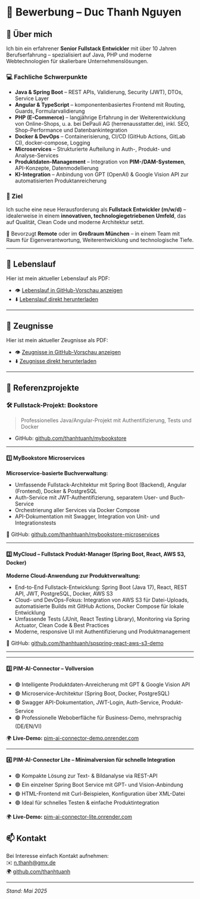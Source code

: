 # 📄 Bewerbung – Duc Thanh Nguyen

## 👤 Über mich

Ich bin ein erfahrener **Senior Fullstack Entwickler** mit über 10 Jahren Berufserfahrung – spezialisiert auf Java, PHP und moderne Webtechnologien für skalierbare Unternehmenslösungen.

### 💻 Fachliche Schwerpunkte

- **Java & Spring Boot** – REST APIs, Validierung, Security (JWT), DTOs, Service Layer
- **Angular & TypeScript** – komponentenbasiertes Frontend mit Routing, Guards, Formularvalidierung
- **PHP (E-Commerce)** – langjährige Erfahrung in der Weiterentwicklung von Online-Shops, u. a. bei DePauli AG (herrenausstatter.de), inkl. SEO, Shop-Performance und Datenbankintegration
- **Docker & DevOps** – Containerisierung, CI/CD (GitHub Actions, GitLab CI), docker-compose, Logging
- **Microservices** – Strukturierte Aufteilung in Auth-, Produkt- und Analyse-Services
- **Produktdaten-Management** – Integration von **PIM-/DAM-Systemen**, API-Konzepte, Datenmodellierung
- **KI-Integration** – Anbindung von GPT (OpenAI) & Google Vision API zur automatisierten Produktanreicherung

### 🎯 Ziel

Ich suche eine neue Herausforderung als **Fullstack Entwickler (m/w/d)** – idealerweise in einem **innovativen, technologiegetriebenen Umfeld**, das auf Qualität, Clean Code und moderne Architektur setzt.

🔎 Bevorzugt **Remote** oder im **Großraum München** – in einem Team mit Raum für Eigenverantwortung, Weiterentwicklung und technologische Tiefe.

---

## 💼 Lebenslauf

Hier ist mein aktueller Lebenslauf als PDF:

- 👁️ [Lebenslauf in GitHub-Vorschau anzeigen](./Lebenslauf.pdf)
- ⬇️ [Lebenslauf direkt herunterladen](./Lebenslauf.pdf)

---

## 💼 Zeugnisse

Hier ist mein aktueller Zeugnisse als PDF:

- 👁️ [Zeugnisse in GitHub-Vorschau anzeigen](./Zeugnisse.pdf)
- ⬇️ [Zeugnisse direkt herunterladen](./Zeugnisse.pdf)

---

## 🚀 Referenzprojekte

### 🛠️ Fullstack-Projekt: Bookstore  
> Professionelles Java/Angular-Projekt mit Authentifizierung, Tests und Docker

- GitHub: [github.com/thanhtuanh/mybookstore](https://github.com/thanhtuanh/mybookstore)

---

#### 1️⃣ MyBookstore Microservices

**Microservice-basierte Buchverwaltung:**
- Umfassende Fullstack-Architektur mit Spring Boot (Backend), Angular (Frontend), Docker & PostgreSQL
- Auth-Service mit JWT-Authentifizierung, separatem User- und Buch-Service
- Orchestrierung aller Services via Docker Compose
- API-Dokumentation mit Swagger, Integration von Unit- und Integrationstests

🔗 GitHub: [github.com/thanhtuanh/mybookstore-microservices](https://github.com/thanhtuanh/mybookstore-microservices)

---

#### 2️⃣ MyCloud – Fullstack Produkt-Manager (Spring Boot, React, AWS S3, Docker)

**Moderne Cloud-Anwendung zur Produktverwaltung:**
- End-to-End Fullstack-Entwicklung: Spring Boot (Java 17), React, REST API, JWT, PostgreSQL, Docker, AWS S3
- Cloud- und DevOps-Fokus: Integration von AWS S3 für Datei-Uploads, automatisierte Builds mit GitHub Actions, Docker Compose für lokale Entwicklung
- Umfassende Tests (JUnit, React Testing Library), Monitoring via Spring Actuator, Clean Code & Best Practices
- Moderne, responsive UI mit Authentifizierung und Produktmanagement

🔗 GitHub: [github.com/thanhtuanh/spspring-react-aws-s3-demo](https://github.com/thanhtuanh/spspring-react-aws-s3-demo)

---
---

#### 3️⃣ PIM-AI-Connector – Vollversion

- 🟢 Intelligente Produktdaten-Anreicherung mit GPT & Google Vision API
- 🟢 Microservice-Architektur (Spring Boot, Docker, PostgreSQL)
- 🟢 Swagger API-Dokumentation, JWT-Login, Auth-Service, Produkt-Service
- 🟢 Professionelle Weboberfläche für Business-Demo, mehrsprachig (DE/EN/VI)

🌍 **Live-Demo:** [pim-ai-connector-demo.onrender.com](https://pim-ai-connector-demo.onrender.com)

---

#### 4️⃣ PIM-AI-Connector Lite – Minimalversion für schnelle Integration

- 🟢 Kompakte Lösung zur Text- & Bildanalyse via REST-API
- 🟢 Ein einzelner Spring Boot Service mit GPT- und Vision-Anbindung
- 🟢 HTML-Frontend mit Curl-Beispielen, Konfiguration über XML-Datei
- 🟢 Ideal für schnelles Testen & einfache Produktintegration

🌍 **Live-Demo:** [pim-ai-connector-lite.onrender.com](https://pim-ai-connector-lite.onrender.com)


## 📫 Kontakt

Bei Interesse einfach Kontakt aufnehmen:  
✉️ n.thanh@gmx.de  
🌍 [github.com/thanhtuanh](https://github.com/thanhtuanh)

---

*Stand: Mai 2025*
